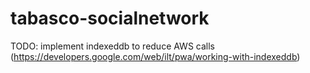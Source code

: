 # tabasco-socialnetwork

TODO:
implement indexeddb to reduce AWS calls (https://developers.google.com/web/ilt/pwa/working-with-indexeddb)
